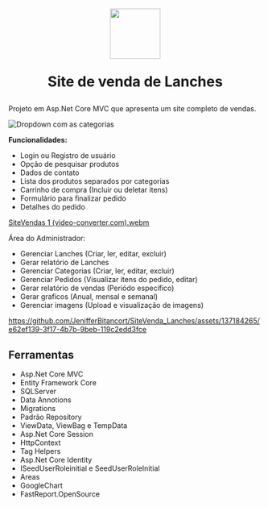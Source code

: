 <h1 align="center" >
    <img width="100" height="100" src="https://github.com/JenifferBitancort/SiteVenda_Lanches/assets/137184265/94848eff-1fc2-451d-956c-5741cb705484" />   
<p>Site de venda de Lanches</p>
</h1>

Projeto em Asp.Net Core MVC que apresenta um site completo de vendas.

![Dropdown com as categorias](https://github.com/JenifferBitancort/SiteVenda_Lanches/assets/137184265/59a40fb5-7964-4725-94f6-72b831e94a26)



**Funcionalidades:**
- Login ou Registro de usuário
- Opção de pesquisar produtos
- Dados de contato
- Lista dos produtos separados por categorias
- Carrinho de compra (Incluir ou deletar itens)
- Formulário para finalizar pedido
- Detalhes do pedido

[SiteVendas 1 (video-converter.com).webm](https://github.com/JenifferBitancort/SiteVenda_Lanches/assets/137184265/871f23f5-882b-4760-9380-0ab183e56133)




Área do Administrador:
- Gerenciar Lanches (Criar, ler, editar, excluir)
- Gerar relatório de Lanches
- Gerenciar Categorias (Criar, ler, editar, excluir)
- Gerenciar Pedidos (Visualizar itens do pedido, editar)
- Gerar relatório de vendas (Periódo específico)
- Gerar graficos (Anual, mensal e semanal)
- Gerenciar imagens (Upload e visualização de imagens)


https://github.com/JenifferBitancort/SiteVenda_Lanches/assets/137184265/e62ef139-3f17-4b7b-9beb-119c2edd3fce



## Ferramentas
- Asp.Net Core MVC
- Entity Framework Core
- SQLServer
- Data Annotions
- Migrations
- Padrão Repository
- ViewData, ViewBag e TempData
- Asp.Net Core Session
- HttpContext
- Tag Helpers
- Asp.Net Core Identity
- ISeedUserRoleinitial e SeedUserRoleInitial
- Areas 
- GoogleChart
- FastReport.OpenSource







